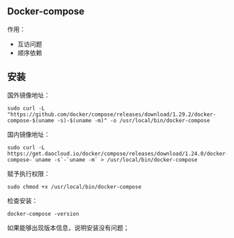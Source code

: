 ## Docker-compose
作用：
- 互访问题
- 顺序依赖

## 安装
国外镜像地址：
```shell
sudo curl -L "https://github.com/docker/compose/releases/download/1.29.2/docker-compose-$(uname -s)-$(uname -m)" -o /usr/local/bin/docker-compose
```

国内镜像地址：
```shell
sudo curl -L https://get.daocloud.io/docker/compose/releases/download/1.24.0/docker-compose-`uname -s`-`uname -m` > /usr/local/bin/docker-compose
```

赋予执行权限：
```shell
sudo chmod +x /usr/local/bin/docker-compose
```

检查安装：
```shell
docker-compose -version
```
如果能够出现版本信息，说明安装没有问题；